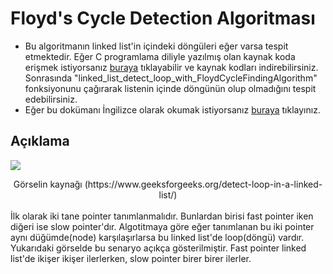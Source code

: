 # Floyd's Cycle Detection Algoritması
- Bu algoritmanın linked list'in içindeki döngüleri eğer varsa tespit etmektedir. Eğer C programlama diliyle yazılmış olan kaynak koda erişmek 
istiyorsanız [buraya](https://github.com/MertPehlivancik/Data-Structures-and-Algorithms/tree/main/Data%20Structures/LinkedList) tıklayabilir ve kaynak kodları 
indirebilirsiniz. Sonrasında "linked_list_detect_loop_with_FloydCycleFindingAlgorithm" fonksiyonunu çağırarak listenin içinde döngünün olup olmadığını tespit edebilirsiniz.
- Eğer bu dokümanı İngilizce olarak okumak istiyorsanız [buraya](Readme.md) tıklayınız.

## Açıklama
![](pic.png)
<div align="center">Görselin kaynağı (https://www.geeksforgeeks.org/detect-loop-in-a-linked-list/)</div>
<br>
İlk olarak iki tane pointer tanımlanmalıdır. Bunlardan birisi fast pointer iken diğeri ise slow pointer'dır. Algotitmaya göre eğer tanımlanan bu iki pointer aynı düğümde(node) karşılaşırlarsa bu linked list'de loop(döngü) vardır. Yukarıdaki görselde bu senaryo açıkça gösterilmiştir. Fast pointer linked list'de ikişer ikişer ilerlerken, slow pointer birer birer ilerler. 
